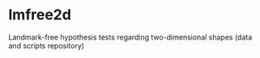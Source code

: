 # lmfree2d
Landmark-free hypothesis tests regarding two-dimensional shapes (data and scripts repository)
